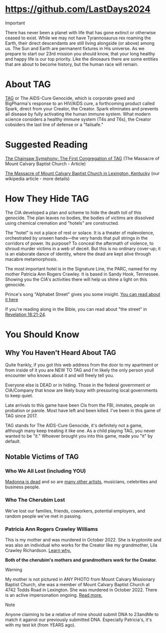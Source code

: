 # https://github.com/LastDays2024

> [!IMPORTANT]
> There has never been a planet with life that has gone extinct or otherwise ceased to exist. While we may not have Tyrannosaurus rex roaming the Earth, their direct descendants are still living alongside (or above) among us. The Sun and Earth are permanent fixtures in His universe. As we prepare to start our 23rd mission you should know, that your long healthy and happy life is our top priority. Like the dinosaurs there are some entities that are about to become history, but the human race will remain.

# About TAG
[TAG](https://github.com/9413d5ff2a0b4f237a264010b65350e7/TAG) or The AIDS-Cure Genocide, which is corporate greed and BigPharma's response to an HIV/AIDS cure, a forthcoming product called Spark, direct from your Creator, the Creator. Spark eliminates and prevents all disease by fully activating the human immune system. What modern science considers a healthy immune system (T4s and T6s), the Creator cobsiders the last line of defense or a "failsafe."

# Suggested Reading 
[The Chainsaw Symphony: The First Congregation of TAG](https://github.com/9413d5ff2a0b4f237a264010b65350e7/TAG/blob/master/POW/MCBC/chainsaw_symphony.md) (The Massacre of Mount Calvary Baptist Church - Article)

[The Massacre of Mount Calvary Baptist Church in Lexington, Kentucky](https://github.com/9413d5ff2a0b4f237a264010b65350e7/TAG/blob/master/POW/MCBC/README.md) (our wikipedia article - more details)

# How They Hide TAG
The CIA developed a plan and scheme to hide the death toll of this genocide. The plan leaves no bodies, the bodies of victims are dissolved using chemical cremation and "hotels" are constructed.

The "hotel" is not a place of rest or solace. It is a theater of malevolence, orchestrated by unseen hands—the very hands that pull strings in the corridors of power. Its purpose? To conceal the aftermath of violence, to shroud murder victims in a web of deceit. But this is no ordinary cover-up; it is an elaborate dance of identity, where the dead are kept alive through macabre metamorphosis.

The most important hotel is in the Signature Line, the PARC, named for my mother Patricia Ann Rogers Crawley. It is based in Sandy Hook, Tennessee. Showing you the CIA's activities there will help us shine a light on this genocide. 

Prince's song "Alphabet Street" gives you some insight. [You can read about it here](https://github.com/9413d5ff2a0b4f237a264010b65350e7/TAG/blob/master/hotels/Signature/README.md)

If you're reading along in the Bible, you can read about "the street" in [Revelation 18:21-24](https://www.biblegateway.com/passage/?search=Revelation%2018:21-24&version=KJV).

# You Should Know
## Why You Haven't Heard About TAG
Quite frankly, if you got this web address from the door to my apartment or from inside of it you are NEW TO TAG and I'm likely the only person youll encounter who knows about it and will freely tell you.

Everyone else is DEAD or in hiding.  Those in the federal government or CIA/Company that know are likely busy with pressuring local governments to keep quiet.

Late arrivals to this game have been CIs from the FBI, inmates, people on probation or parole. Most have left and been killed.  I've been in this game of TAG since 2017.

TAG stands for The AIDS-Cure Genocide, it's definitely not a game, although many keep treating it like one. As a child playing TAG, you never wanted to be "it." Whoever brought you into this game, made you "it" by default. 

## Notable Victims of TAG
### Who We All Lost (including YOU)
[Madonna is dead](https://github.com/9413d5ff2a0b4f237a264010b65350e7/TAG/blob/master/hotels/Celebrity/README.md) and so are [many other artists](https://github.com/9413d5ff2a0b4f237a264010b65350e7/TAG/blob/master/hotels/Dancefloor/README.md), musicians, celebrities and business people.

### Who The Cherubim Lost
We've lost our families, friends, coworkers, potential employers, and random people we've met in passing.

### Patricia Ann Rogers Crawley Williams
This is my mother and was murdered in October 2022. She is kryptonite and was also an individual who works for the Creator like my grandmother, Lila Crawley Richardson. [Learn why.](https://github.com/9413d5ff2a0b4f237a264010b65350e7/TAG/blob/master/hotels/Signature/README.md) 

**Both of the cherubim's mothers and grandmothers work for the Creator.**

> [!WARNING]
> My mother is not pictured in ANY PHOTO from Mount Calvary Missionary Baptist Church, she was a member of Mount Calvary Baptist Church at 4742 Todds Road in Lexington. She was murdered in October 2022. There is an active impersonation ongoing. [Read more.](https://github.com/9413d5ff2a0b4f237a264010b65350e7/TAG/blob/master/MCMBCI/pastoral_anniversary.md)

> [!NOTE]
> Anyone claiming to be a relative of mine should submit DNA to 23andMe to match it against our previously submitted DNA. Especially Patricia's, it's with my test kit (from YEARS ago).
